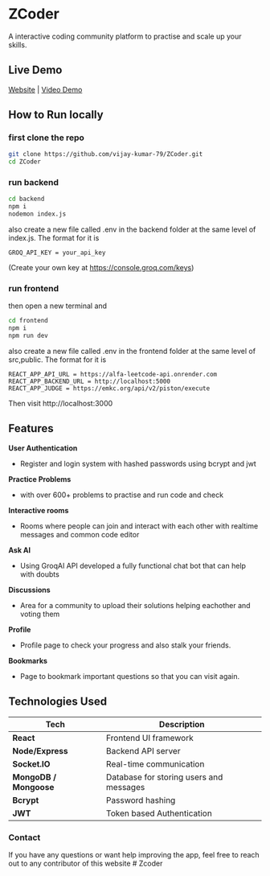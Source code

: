 
# ZCoder

A interactive coding community platform to practise and scale up your skills.

## Live Demo
[Website](https://z-coder-tan.vercel.app/) | [Video Demo](https://drive.google.com/file/d/10rNcX1oot6aYd_PbwZib2L2BYr8D3DxZ/view?usp=sharing)

## How to Run locally
### first clone the repo
``` bash
git clone https://github.com/vijay-kumar-79/ZCoder.git
cd ZCoder
```
### run backend
``` bash
cd backend
npm i 
nodemon index.js
```
also create a new file called .env in the backend folder at the same level of index.js. The format for it is
```
GROQ_API_KEY = your_api_key
```
(Create your own key at https://console.groq.com/keys)

### run frontend
then open a new terminal and
```bash
cd frontend
npm i
npm run dev
```
also create a new file called .env in the frontend folder at the same level of src,public. The format for it is
```
REACT_APP_API_URL = https://alfa-leetcode-api.onrender.com
REACT_APP_BACKEND_URL = http://localhost:5000
REACT_APP_JUDGE = https://emkc.org/api/v2/piston/execute
```
Then visit http://localhost:3000
## Features

**User Authentication**  
- Register and login system with hashed passwords using bcrypt and jwt

**Practice Problems**  
- with over 600+ problems to practise and run code and check

**Interactive rooms**  
- Rooms where people can join and interact with each other with realtime messages and common code editor

**Ask AI**  
- Using GroqAI API developed a fully functional chat bot that can help with doubts

**Discussions**  
- Area for a community to upload their solutions helping eachother and voting them

**Profile**
- Profile page to check your progress and also stalk your friends.

**Bookmarks**
- Page to bookmark important questions so that you can visit again.

## Technologies Used

| Tech | Description |
|------|-------------|
| **React** | Frontend UI framework |
| **Node/Express** | Backend API server |
| **Socket.IO** | Real-time communication |
| **MongoDB / Mongoose** | Database for storing users and messages |
| **Bcrypt** | Password hashing |
| **JWT** | Token based Authentication |

###  Contact
If you have any questions or want help improving the app, feel free to reach out to any contributor of this website
#   Z c o d e r  
 